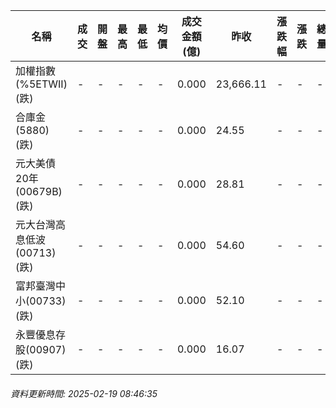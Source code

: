 | 名稱 | 成交 | 開盤 | 最高 | 最低 | 均價 | 成交金額(億) | 昨收 | 漲跌幅 | 漲跌 | 總量 | 昨量 | 振幅 |
| -------- | -------- | -------- | -------- |-------- | -------- | -------- |-------- |-------- |-------- | -------- | -------- |-------- |
|加權指數(%5ETWII) (跌)|-|-|-|-|-|0.000|23,666.11|-|-|-|-|0.00%|
|合庫金(5880) (跌)|-|-|-|-|-|0.000|24.55|-|-|-|-|0.00%|
|元大美債20年(00679B) (跌)|-|-|-|-|-|0.000|28.81|-|-|-|-|0.00%|
|元大台灣高息低波(00713) (跌)|-|-|-|-|-|0.000|54.60|-|-|-|-|0.00%|
|富邦臺灣中小(00733) (跌)|-|-|-|-|-|0.000|52.10|-|-|-|-|0.00%|
|永豐優息存股(00907) (跌)|-|-|-|-|-|0.000|16.07|-|-|-|-|0.00%|
###### 資料更新時間: 2025-02-19 08:46:35